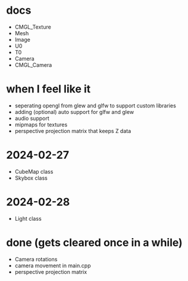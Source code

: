 # docs
- CMGL_Texture
- Mesh
- Image
- U0
- T0
- Camera
- CMGL_Camera

# when I feel like it
- seperating opengl from glew and glfw to support custom libraries
- adding (optional) auto support for glfw and glew
- audio support
- mipmaps for textures
- perspective projection matrix that keeps Z data

# 2024-02-27
- CubeMap class
- Skybox class

# 2024-02-28
- Light class

# done (gets cleared once in a while)
- Camera rotations
- camera movement in main.cpp
- perspective projection matrix